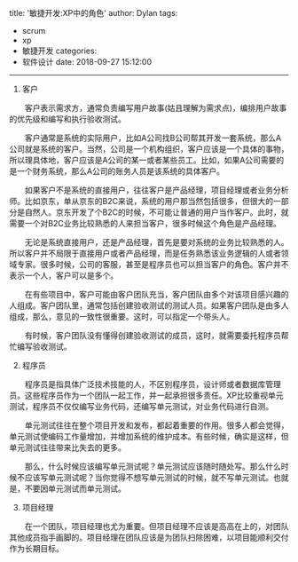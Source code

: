title: '敏捷开发:XP中的角色'
author: Dylan
tags:
  - scrum
  - xp
  - 敏捷开发
categories:
  - 软件设计
date: 2018-09-27 15:12:00
---
1. 客户

&emsp;&emsp;客户表示需求方，通常负责编写用户故事(姑且理解为需求点)，编排用户故事的优先级和编写和执行验收测试。

&emsp;&emsp;客户通常是系统的实际用户，比如A公司找B公司帮其开发一套系统，那么A公司就是系统的客户。当然，公司是一个机构组织，客户应该是一个具体的事物，所以理具体地，客户应该是A公司的某一或者某些员工。比如，如果A公司需要的是一个财务系统，那么A公司的账务人员是该系统的具体客户。

&emsp;&emsp;如果客户不是系统的直接用户，往往客户是产品经理，项目经理或者业务分析师。比如京东，单从京东的B2C来说，系统的用户那当然包括很多，但很大的一部分是自然人。京东开发了个B2C的时候，不可能让普通的用户当作客户。此时，就需要一个对B2C业务比较熟悉的人来担当客户，很多时候这个角色是产品经理。

&emsp;&emsp;无论是系统直接用户，还是产品经理，首先是要对系统的业务比较熟悉的人。所以客户并不局限于直接用户或者产品经理，而是任务熟悉该业务逻辑的人或者领域专家。很多时候，公司的客服，甚至是程序员也可以担当客户的角色。客户并不表示一个人，客户可以是多个。

&emsp;&emsp;在有些项目中，客户可能由客户团队充当，客户团队由多个对该项目感兴趣的人组成。客户团队里，通常包括创建验收测试的测试人员。如果客户团队是由多人组成，那么，意见的一致性很重要。这时，可以指定一个带头人。

&emsp;&emsp;有时候，客户团队没有懂得创建验收测试的成员，这时，就需要委托程序员帮忙编写验收测试。


2. 程序员

&emsp;&emsp;程序员是指具体广泛技术技能的人，不区别程序员，设计师或者数据库管理员。这些程序员作为一个团队一起工作，并一起承担很多责任。XP比较重视单元测试，程序员不仅仅编写业务代码，还编写单元测试，对业务代码进行自测。

&emsp;&emsp;单元测试往往在整个项目开发和发布，都起着重要的作用。很多人都会觉得，单元测试使编码工作量增加，并增加系统的维护成本。有些时候，确实是这样，但单元测试往往带来比失去的更多。

&emsp;&emsp;那么，什么时候应该编写单元测试呢？单元测试应该随时随处写。那么什么时候不应该写单元测试呢？当你觉得不想写单元测试的时候，就不写单元测试。也就是，不要因单元测试而单元测试。

3. 项目经理

&emsp;&emsp;在一个团队，项目经理也尤为重要。但项目经理不应该是高高在上的，对团队其他成员指手画脚的。项目经理在团队应该是为团队扫除困难，以项目能顺利交付作为长期目标。
